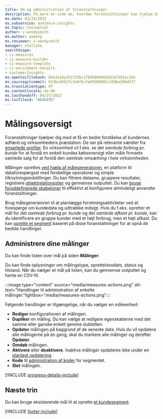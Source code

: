 ```yaml
---
title: Om og administration af foranstaltninger
description: Få mere at vide om, hvordan foranstaltninger kan hjælpe dig med at analysere og afspejle resultaterne i virksomheden.
ms.date: 03/24/2022
ms.subservice: audience-insights
ms.topic: conceptual
author: v-wendysmith
ms.author: wameng
ms.reviewer: v-wendysmith
manager: shellyha
searchScope:
- ci-measures
- ci-measure-builder
- ci-measure-template
- ci-enrichment-details
- customerInsights
ms.openlocfilehash: 84a3a10a2517258c1f895800882b9c67391ec3de
ms.sourcegitcommit: b7dbcd5627c2ebfbcfe65589991c159ba290d377
ms.translationtype: HT
ms.contentlocale: da-DK
ms.lasthandoff: 04/27/2022
ms.locfileid: "8646155"
---
```

# <a name="measures-overview"></a>Målingsoversigt

Foranstaltninger hjælper dig med at få en bedre forståelse af kundernes adfærd og virksomhedens præstation. De ser på relevante værdier fra [ensartede profiler](data-unification.md). En virksomhed vil f.eks. se det *samlede forbrug pr. kunde* for at forstå en enkelt kundes købsoversigt eller måle firmaets samlede salg for at forstå den *samlede omsætning i hele virksomheden*.  

Målinger oprettes [ved hjælp af målegeneratoren](measure-builder.md), en platform til dataforespørgsel med forskellige operatorer og simple tilknytningsindstillinger. Du kan filtrere dataene, gruppere resultater, registrere [objektrelationsstier](relationships.md) og gennemse outputtet. Du kan [bruge foruddefinerede skabeloner](measure-templates.md) til effektivt at konfigurere almindeligt anvendte foranstaltninger.

Brug målegeneratoren til at planlægge forretningsaktiviteter ved at forespørge om kundedata og udtrække indsigt. Hvis du f.eks. opretter et mål for det *samlede forbrug pr. kunde* og det *samlede afkast pr. kunde*, kan du identificere en gruppe kunder med et højt forbrug, men et højt afkast. Du kan [oprette et segment](segments.md) baseret på disse foranstaltninger for at opnå de bedste handlinger.

## <a name="manage-your-measures"></a>Administrere dine målinger

Du kan finde listen over mål på siden **Målinger**.

Du kan finde oplysninger om målingstype, oprettelsesdato, status og tilstand. Når du vælger et mål på listen, kan du gennemse outputtet og hente en CSV-fil.

:::image type="content" source="media/measures-actions.png" alt-text="Handlinger til administration af enkelte målinger."lightbox="media/measures-actions.png":::

Følgende handlinger er tilgængelige, når du vælger en måleenhed:

- **Rediger** konfigurationen af målingen.
- **Dupliker** en måling. Du kan vælge at redigere egenskaberne med det samme eller ganske enkelt gemme dubletten.
- **Opdater** målingen på baggrund af de seneste data. Hvis du vil opdatere alle målingerne på én gang, skal du markere alle målinger og derefter **Opdater**.
- **Omdøb** målingen.
- **Aktivere** eller **deaktivere**. Inaktive målinger opdateres ikke under en [planlagt opdatering](system.md#schedule-tab).
- **Kode** til [administration af koder](work-with-tags-columns.md#manage-tags) for segmentet.
- **Slet** målingen.

[!INCLUDE [progress-details-include](includes/progress-details-pane.md)]

## <a name="next-step"></a>Næste trin

Du kan bruge eksisterende mål til at oprette [et kundesegment](segments.md).

[!INCLUDE [footer-include](includes/footer-banner.md)]
